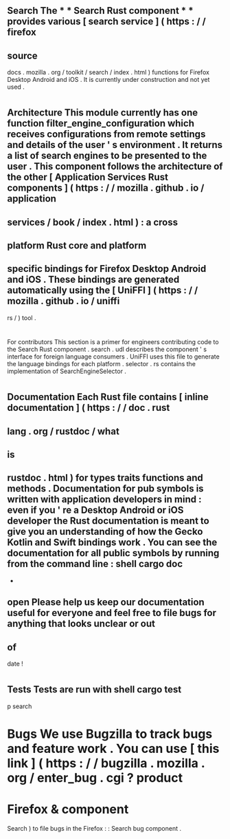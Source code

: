 #
Search
The
*
*
Search
Rust
component
*
*
provides
various
[
search
service
]
(
https
:
/
/
firefox
-
source
-
docs
.
mozilla
.
org
/
toolkit
/
search
/
index
.
html
)
functions
for
Firefox
Desktop
Android
and
iOS
.
It
is
currently
under
construction
and
not
yet
used
.
#
#
Architecture
This
module
currently
has
one
function
filter_engine_configuration
which
receives
configurations
from
remote
settings
and
details
of
the
user
'
s
environment
.
It
returns
a
list
of
search
engines
to
be
presented
to
the
user
.
This
component
follows
the
architecture
of
the
other
[
Application
Services
Rust
components
]
(
https
:
/
/
mozilla
.
github
.
io
/
application
-
services
/
book
/
index
.
html
)
:
a
cross
-
platform
Rust
core
and
platform
-
specific
bindings
for
Firefox
Desktop
Android
and
iOS
.
These
bindings
are
generated
automatically
using
the
[
UniFFI
]
(
https
:
/
/
mozilla
.
github
.
io
/
uniffi
-
rs
/
)
tool
.
#
#
#
For
contributors
This
section
is
a
primer
for
engineers
contributing
code
to
the
Search
Rust
component
.
search
.
udl
describes
the
component
'
s
interface
for
foreign
language
consumers
.
UniFFI
uses
this
file
to
generate
the
language
bindings
for
each
platform
.
selector
.
rs
contains
the
implementation
of
SearchEngineSelector
.
#
#
Documentation
Each
Rust
file
contains
[
inline
documentation
]
(
https
:
/
/
doc
.
rust
-
lang
.
org
/
rustdoc
/
what
-
is
-
rustdoc
.
html
)
for
types
traits
functions
and
methods
.
Documentation
for
pub
symbols
is
written
with
application
developers
in
mind
:
even
if
you
'
re
a
Desktop
Android
or
iOS
developer
the
Rust
documentation
is
meant
to
give
you
an
understanding
of
how
the
Gecko
Kotlin
and
Swift
bindings
work
.
You
can
see
the
documentation
for
all
public
symbols
by
running
from
the
command
line
:
shell
cargo
doc
-
-
open
Please
help
us
keep
our
documentation
useful
for
everyone
and
feel
free
to
file
bugs
for
anything
that
looks
unclear
or
out
-
of
-
date
!
#
#
Tests
Tests
are
run
with
shell
cargo
test
-
p
search
#
#
Bugs
We
use
Bugzilla
to
track
bugs
and
feature
work
.
You
can
use
[
this
link
]
(
https
:
/
/
bugzilla
.
mozilla
.
org
/
enter_bug
.
cgi
?
product
=
Firefox
&
component
=
Search
)
to
file
bugs
in
the
Firefox
:
:
Search
bug
component
.
